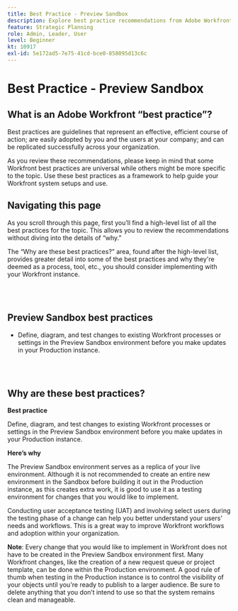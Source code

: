```yaml
---
title: Best Practice - Preview Sandbox
description: Explore best practice recommendations from Adobe Workfront experts about setting up, managing, and using the Preview Sandbox environment for Workfront.
feature: Strategic Planning
role: Admin, Leader, User
level: Beginner
kt: 10917
exl-id: 5e172ad5-7e75-41cd-bce0-858095d13c6c
---
```

# Best Practice - Preview Sandbox

## What is an Adobe Workfront “best practice”? 

Best practices are guidelines that represent an effective, efficient course of action; are easily adopted by you and the users at your company; and can be replicated successfully across your organization. 

As you review these recommendations, please keep in mind that some Workfront best practices are universal while others might be more specific to the topic. Use these best practices as a framework to help guide your Workfront system setups and use.

## Navigating this page 

As you scroll through this page, first you’ll find a high-level list of all the best practices for the topic. This allows you to review the recommendations without diving into the details of “why.” 

The “Why are these best practices?” area, found after the high-level list, provides greater detail into some of the best practices and why they're deemed as a process, tool, etc., you should consider implementing with your Workfront instance. 

</br>
</br>

## Preview Sandbox best practices 

* Define, diagram, and test changes to existing Workfront processes or settings in the Preview Sandbox environment before you make updates in your Production instance.  

</br>
</br>

## Why are these best practices? 

**Best practice**

Define, diagram, and test changes to existing Workfront processes or settings in the Preview Sandbox environment before you make updates in your Production instance.  

**Here’s why**

The Preview Sandbox environment serves as a replica of your live environment. Although it is not recommended to create an entire new environment in the Sandbox before building it out in the Production instance, as this creates extra work, it is good to use it as a testing environment for changes that you would like to implement. 

Conducting user acceptance testing (UAT) and involving select users during the testing phase of a change can help you better understand your users' needs and workflows. This is a great way to improve Workfront workflows and adoption within your organization. 


**Note**: Every change that you would like to implement in Workfront does not have to be created in the Preview Sandbox environment first. Many Workfront changes, like the creation of a new request queue or project template, can be done within the Production environment. A good rule of thumb when testing in the Production instance is to control the visibility of your objects until you're ready to publish to a larger audience. Be sure to delete anything that you don’t intend to use so that the system remains clean and manageable.
